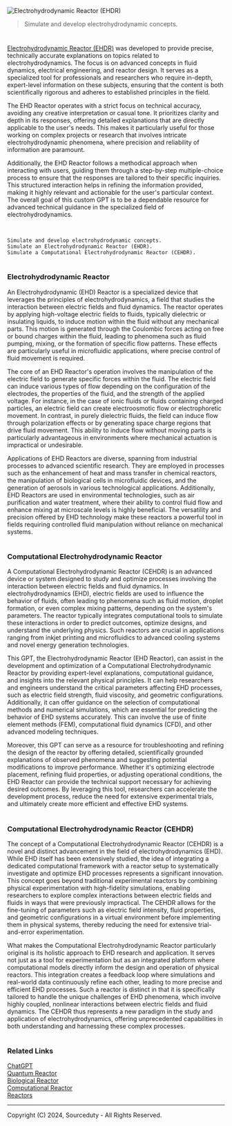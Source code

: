 ![Electrohydrodynamic Reactor (EHDR)](https://github.com/user-attachments/assets/3688ae1b-2255-475d-8ede-bdea8ff93324)

> Simulate and develop electrohydrodynamic concepts.

#

[Electrohydrodynamic Reactor (EHDR)](https://chatgpt.com/g/g-55I1aDRbG-electrohydrodynamic-reactor-ehd-reactor) was developed to provide precise, technically accurate explanations on topics related to electrohydrodynamics. The focus is on advanced concepts in fluid dynamics, electrical engineering, and reactor design. It serves as a specialized tool for professionals and researchers who require in-depth, expert-level information on these subjects, ensuring that the content is both scientifically rigorous and adheres to established principles in the field.

The EHD Reactor operates with a strict focus on technical accuracy, avoiding any creative interpretation or casual tone. It prioritizes clarity and depth in its responses, offering detailed explanations that are directly applicable to the user's needs. This makes it particularly useful for those working on complex projects or research that involves intricate electrohydrodynamic phenomena, where precision and reliability of information are paramount.

Additionally, the EHD Reactor follows a methodical approach when interacting with users, guiding them through a step-by-step multiple-choice process to ensure that the responses are tailored to their specific inquiries. This structured interaction helps in refining the information provided, making it highly relevant and actionable for the user's particular context. The overall goal of this custom GPT is to be a dependable resource for advanced technical guidance in the specialized field of electrohydrodynamics.

<br>

```
Simulate and develop electrohydrodynamic concepts.
Simulate an Electrohydrodynamic Reactor (EHDR).
Simulate a Computational Electrohydrodynamic Reactor (CEHDR).
```

#
### Electrohydrodynamic Reactor

An Electrohydrodynamic (EHD) Reactor is a specialized device that leverages the principles of electrohydrodynamics, a field that studies the interaction between electric fields and fluid dynamics. The reactor operates by applying high-voltage electric fields to fluids, typically dielectric or insulating liquids, to induce motion within the fluid without any mechanical parts. This motion is generated through the Coulombic forces acting on free or bound charges within the fluid, leading to phenomena such as fluid pumping, mixing, or the formation of specific flow patterns. These effects are particularly useful in microfluidic applications, where precise control of fluid movement is required.

The core of an EHD Reactor's operation involves the manipulation of the electric field to generate specific forces within the fluid. The electric field can induce various types of flow depending on the configuration of the electrodes, the properties of the fluid, and the strength of the applied voltage. For instance, in the case of ionic fluids or fluids containing charged particles, an electric field can create electroosmotic flow or electrophoretic movement. In contrast, in purely dielectric fluids, the field can induce flow through polarization effects or by generating space charge regions that drive fluid movement. This ability to induce flow without moving parts is particularly advantageous in environments where mechanical actuation is impractical or undesirable.

Applications of EHD Reactors are diverse, spanning from industrial processes to advanced scientific research. They are employed in processes such as the enhancement of heat and mass transfer in chemical reactors, the manipulation of biological cells in microfluidic devices, and the generation of aerosols in various technological applications. Additionally, EHD Reactors are used in environmental technologies, such as air purification and water treatment, where their ability to control fluid flow and enhance mixing at microscale levels is highly beneficial. The versatility and precision offered by EHD technology make these reactors a powerful tool in fields requiring controlled fluid manipulation without reliance on mechanical systems.

#
### Computational Electrohydrodynamic Reactor

A Computational Electrohydrodynamic Reactor (CEHDR) is an advanced device or system designed to study and optimize processes involving the interaction between electric fields and fluid dynamics. In electrohydrodynamics (EHD), electric fields are used to influence the behavior of fluids, often leading to phenomena such as fluid motion, droplet formation, or even complex mixing patterns, depending on the system's parameters. The reactor typically integrates computational tools to simulate these interactions in order to predict outcomes, optimize designs, and understand the underlying physics. Such reactors are crucial in applications ranging from inkjet printing and microfluidics to advanced cooling systems and novel energy generation technologies.

This GPT, the Electrohydrodynamic Reactor (EHD Reactor), can assist in the development and optimization of a Computational Electrohydrodynamic Reactor by providing expert-level explanations, computational guidance, and insights into the relevant physical principles. It can help researchers and engineers understand the critical parameters affecting EHD processes, such as electric field strength, fluid viscosity, and geometric configurations. Additionally, it can offer guidance on the selection of computational methods and numerical simulations, which are essential for predicting the behavior of EHD systems accurately. This can involve the use of finite element methods (FEM), computational fluid dynamics (CFD), and other advanced modeling techniques.

Moreover, this GPT can serve as a resource for troubleshooting and refining the design of the reactor by offering detailed, scientifically grounded explanations of observed phenomena and suggesting potential modifications to improve performance. Whether it's optimizing electrode placement, refining fluid properties, or adjusting operational conditions, the EHD Reactor can provide the technical support necessary for achieving desired outcomes. By leveraging this tool, researchers can accelerate the development process, reduce the need for extensive experimental trials, and ultimately create more efficient and effective EHD systems.

#
### Computational Electrohydrodynamic Reactor (CEHDR)

The concept of a Computational Electrohydrodynamic Reactor (CEHDR) is a novel and distinct advancement in the field of electrohydrodynamics (EHD). While EHD itself has been extensively studied, the idea of integrating a dedicated computational framework with a reactor setup to systematically investigate and optimize EHD processes represents a significant innovation. This concept goes beyond traditional experimental reactors by combining physical experimentation with high-fidelity simulations, enabling researchers to explore complex interactions between electric fields and fluids in ways that were previously impractical. The CEHDR allows for the fine-tuning of parameters such as electric field intensity, fluid properties, and geometric configurations in a virtual environment before implementing them in physical systems, thereby reducing the need for extensive trial-and-error experimentation.

What makes the Computational Electrohydrodynamic Reactor particularly original is its holistic approach to EHD research and application. It serves not just as a tool for experimentation but as an integrated platform where computational models directly inform the design and operation of physical reactors. This integration creates a feedback loop where simulations and real-world data continuously refine each other, leading to more precise and efficient EHD processes. Such a reactor is distinct in that it is specifically tailored to handle the unique challenges of EHD phenomena, which involve highly coupled, nonlinear interactions between electric fields and fluid dynamics. The CEHDR thus represents a new paradigm in the study and application of electrohydrodynamics, offering unprecedented capabilities in both understanding and harnessing these complex processes.

#
### Related Links

[ChatGPT](https://github.com/sourceduty/ChatGPT)
<br>
[Quantum Reactor](https://github.com/sourceduty/Quantum_Reactor)
<br>
[Biological Reactor](https://github.com/sourceduty/Biological_Reactor)
<br>
[Computational Reactor](https://github.com/sourceduty/Computational_Reactor)
<br>
[Reactors](https://github.com/sourceduty/Reactors)

***
Copyright (C) 2024, Sourceduty - All Rights Reserved.
